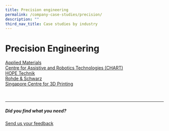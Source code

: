 ```yaml
---
title: Precision engineering
permalink: /company-case-studies/precision/
description: ""
third_nav_title: Case studies by industry
---
```

# Precision Engineering
[Applied Materials](https://www.edb.gov.sg/content/edb/en/our-industries/company-highlights/applied-materials.html)  
[Centre for Assistive and Robotics Technologies (CHART)](https://www.edb.gov.sg/content/edb/en/our-industries/company-highlights/centre-for-healthcare-assistive-and-robotics-technologies.html)  
[HOPE Technik](https://www.edb.gov.sg/content/edb/en/our-industries/company-highlights/hope-technik.html)  
[Rohde &amp; Schwarz](https://www.edb.gov.sg/content/edb/en/our-industries/company-highlights/rohde-and-schwarz.html)  
[Singapore Centre for 3D Printing](https://www.edb.gov.sg/content/edb/en/our-industries/company-highlights/singapore-centre-for-3d-printing-sc3dp.html)
<br>
<br>
<br>

<hr>

##### Did you find what you need?
[Send us your feedback](https://form.gov.sg/642693623cb98f001239be0d)